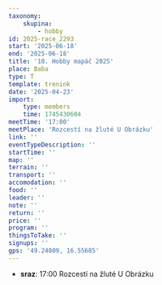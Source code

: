 ```yaml
---
taxonomy:
    skupina:
        - hobby
id: 2025-race_2293
start: '2025-06-18'
end: '2025-06-18'
title: '10. Hobby mapáč 2025'
place: Baba
type: T
template: trenink
date: '2025-04-23'
import:
    type: members
    time: 1745430604
meetTime: '17:00'
meetPlace: 'Rozcestí na žluté U Obrázku'
link: ''
eventTypeDescription: ''
startTime: ''
map: ''
terrain: ''
transport: ''
accomodation: ''
food: ''
leader: ''
note: ''
return: ''
price: ''
program: ''
thingsToTake: ''
signups: ''
gps: '49.24809, 16.55685'
---
```


* **sraz**: 17:00 Rozcestí na žluté U Obrázku
